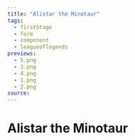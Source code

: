 ```yaml
---
title: "Alistar the Minotaur"
tags:
  - firstStage
  - form
  - component
  - leagueoflegends
previews:
  - 5.png
  - 3.png
  - 4.png
  - 1.png
  - 2.png
source:
---
```


# Alistar the Minotaur
